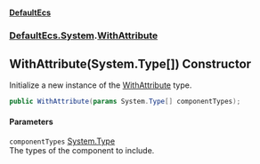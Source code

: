 #### [DefaultEcs](./index.md 'index')
### [DefaultEcs.System](./DefaultEcs-System.md 'DefaultEcs.System').[WithAttribute](./DefaultEcs-System-WithAttribute.md 'DefaultEcs.System.WithAttribute')
## WithAttribute(System.Type[]) Constructor
Initialize a new instance of the [WithAttribute](./DefaultEcs-System-WithAttribute.md 'DefaultEcs.System.WithAttribute') type.  
```C#
public WithAttribute(params System.Type[] componentTypes);
```
#### Parameters
<a name='DefaultEcs-System-WithAttribute-WithAttribute(System-Type--)-componentTypes'></a>
`componentTypes` [System.Type](https://docs.microsoft.com/en-us/dotnet/api/System.Type 'System.Type')  
The types of the component to include.  
  
